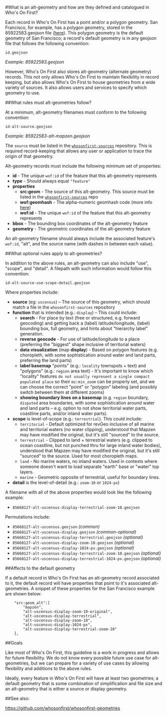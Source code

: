 #What is an alt-geometry and how are they defined and catalogued in Who's On First?

Each record in Who's On First has a point and/or a polygon geometry. San Francisco, for example, has a polygon geometry, stored in the 85922583.geojson file ([here](https://whosonfirst.mapzen.com/spelunker/id/85922583/)). 
This polygon geometry is the default geometry of San Francisco; a record's default geometry is in any geojson file that follows the following convention:

`id.geojson`

_Example: 85922583.geojson_

However, Who's On First also stores alt-geometry (alternate geometry) records. This not only allows Who's On First to maintain flexibility in record keeping, but also allows Who's On First to house geometries from a wide variety of sources. It also allows users and services to specify which geometry to use.

##What rules must alt-geometries follow?

At a minimum, alt-geometry filenames must conform to the following convention:

`id-alt-source.geojson`

_Example: 85922583-alt-mapzen.geojson_

The `source` must be listed in the [`whosonfirst-sources`](https://github.com/whosonfirst/whosonfirst-sources) repository. This is required record-keeping that allows any user or application to trace the origin of that geometry.

Alt-geometry records must include the following minimum set of properties:

* **id** - The unique `wof:id` of the feature that this alt-geometry represents
* **type** - Should always equal `"feature"`
* **properties**
  * **src:geom** - The source of this alt-geometry. This source must be listed in the [`whosonfirst-sources`](https://github.com/whosonfirst/whosonfirst-sources) repo
  * **wof:geomhash** - The alpha-numeric geomhash code (more info [here](https://en.wikipedia.org/wiki/Geohash))
  * **wof:id** - The unique `wof:id` of the feature that this alt-geometry represents
* **bbox** - The bounding box coordinates of the alt-geometry feature
* **geometry** - The geometric coordinates of the alt-geometry feature

An alt-geometry filename should always include the associated feature's `wof:id`, "alt", and the source name (with dashes in between each value).

##What optional rules apply to alt-geometries?

In addition to the above rules, an alt-geometry can also include "use", "scope", and "detail". A filepath with such information would follow this convention:

`id-alt-source-use-scope-detail.geojson`

Where properties include:

* **source** (eg: `uscensus`) – The source of this geometry, which should match a file in the `whosonfirst-sources` repository
* **function** that is intended (e.g.: `display`) – This could include:
  * **search** - For place by text (free or structured, e.g. forward geocoding) and getting back a (label) latitude/longitude, (label) bounding box, full geometry, and hints about "hierarchy label" generation. 
  * **reverse geocode**  - For use of latitude/longitude to a place (preferring the "biggest" shape inclusive of territorial waters)
  * **data visualization** (map **display**) - Based on polygon features (e.g. choropleth, with some sophistication around water and land parts, preferring the land parts)
  * **label basemap** "points" (e.g.: `locality` townspots + text) and "polygons" (e.g.: `region` area text) - It's important to know which "locality" features `do not usually represent a single compact populated place` so their `mz:min_zoom` can be properly set, and we can choose the correct "point" or "polygon" labeling (and possibly switch between them at different zooms)
  * **showing boundary lines on a basemap** (e.g. `region` boundary, `disputed` area boundaries, with some sophistication around water and land parts – e.g. option to not show territorial water parts, coastline parts, and/or inland water parts).
* **scope** is level-of-scope (e.g.: `terrestrial`). This could include:
  * `territorial` - Default optimized for revGeo inclusive of all marine and territorial waters (no water clipping), understood that Mapzen may have modified the original, but it's still "sourced" to the source.
  * `terrestrial` - Clipped to land + terrestrial waters (e.g. clipped to ocean coastline, but not punched thru for large inland water bodies), understood that Mapzen may have modified the original, but it's still "sourced" to the source. Used for most choropleth maps.
  * `land` - No marine waters, no inland waters. Used in contexts where someone doesn't want to load separate "earth" base or "water" top layers.
  * `marine` - Geometric opposite of terrestrial, useful for boundary lines.
* **detail** is the level-of-detail (e.g.: `zoom-10` or `1024-px`)

A filename with all of the above properties would look like the following example:

* `85668127-alt-uscensus-display-terrestrial-zoom-10.geojson`

Permutations include:

* `85668127-alt-uscensus.geojson` _(common)_
* `85668127-alt-uscensus-display.geojson` _(common-optional)_
* `85668127-alt-uscensus-display-terrestrial.geojson` _(optional)_
* `85668127-alt-uscensus-display-zoom-10.geojson` _(optional)_
* `85668127-alt-uscensus-display-1024-px.geojson` _(optional)_
* `85668127-alt-uscensus-display-terrestrial-zoom-10.geojson` _(optional)_
* `85668127-alt-uscensus-display-terrestrial-1024-px.geojson` _(optional)_

##Affects to the default geometry

If a default record in Who's On First has an alt-geometry record associated to it, the default record will have properties that point to it's associated alt-geometries. A snippet of these properties for the San Francisco example are shown below:

```
    "src:geom_alt":[
        "mapzen",
        "alt-uscensus-display-zoom-10-original",
        "alt-uscensus-display-terrestrial",
        "alt-uscensus-display-zoom-10",
        "alt-uscensus-display-1024-px",
        "alt-uscensus-display-terrestrial-zoom-10"
    ],
```

##Goals

Like most of Who's On First, this guideline is a work in progress and allows for future flexibility. We do not know every possible future use case for alt-geometries, but we can prepare for a variety of use cases by allowing flexibility and additions to the above rules.

Ideally, every feature in Who's On First will have at least two geometries; a default geometry that is some combination of simplification and file size and an alt-geometry that is either a source or display geometry.

##See also:

https://github.com/whosonfirst/whosonfirst-geometries
